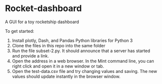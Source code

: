 # Rocket-dashboard
A GUI for a toy rocketship dashboard

To get started:
1) Install plotly, Dash, and Pandas Python libraries for Python 3
2) Clone the files in this repo into the same folder
3) Run the file subset-2.py. It should announce that a server has started and provide a link.
4) Open the address in a web browser. In the Mint command line, you can right click and open it in a new window or tab.
5) Open the test-data.csv file and try changing values and saving. The new values should update instantly in the browser window.
